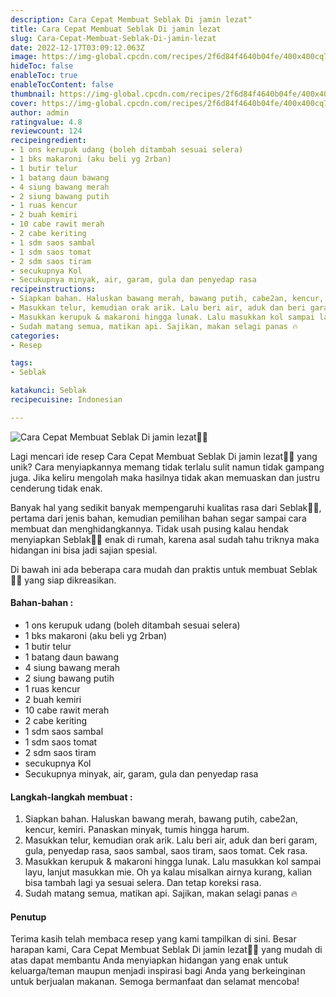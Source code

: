 ```yaml
---
description: Cara Cepat Membuat Seblak Di jamin lezat"
title: Cara Cepat Membuat Seblak Di jamin lezat
slug: Cara-Cepat-Membuat-Seblak-Di-jamin-lezat
date: 2022-12-17T03:09:12.063Z
image: https://img-global.cpcdn.com/recipes/2f6d84f4640b04fe/400x400cq70/photo.jpg
hideToc: false
enableToc: true
enableTocContent: false
thumbnail: https://img-global.cpcdn.com/recipes/2f6d84f4640b04fe/400x400cq70/photo.jpg
cover: https://img-global.cpcdn.com/recipes/2f6d84f4640b04fe/400x400cq70/photo.jpg
author: admin
ratingvalue: 4.8
reviewcount: 124
recipeingredient:
- 1 ons kerupuk udang (boleh ditambah sesuai selera)
- 1 bks makaroni (aku beli yg 2rban)
- 1 butir telur
- 1 batang daun bawang
- 4 siung bawang merah
- 2 siung bawang putih
- 1 ruas kencur
- 2 buah kemiri
- 10 cabe rawit merah
- 2 cabe keriting
- 1 sdm saos sambal
- 1 sdm saos tomat
- 2 sdm saos tiram
- secukupnya Kol
- Secukupnya minyak, air, garam, gula dan penyedap rasa
recipeinstructions:
- Siapkan bahan. Haluskan bawang merah, bawang putih, cabe2an, kencur, kemiri. Panaskan minyak, tumis hingga harum.
- Masukkan telur, kemudian orak arik. Lalu beri air, aduk dan beri garam, gula, penyedap rasa, saos sambal, saos tiram, saos tomat. Cek rasa.
- Masukkan kerupuk & makaroni hingga lunak. Lalu masukkan kol sampai layu, lanjut masukkan mie. Oh ya kalau misalkan airnya kurang, kalian bisa tambah lagi ya sesuai selera. Dan tetap koreksi rasa.
- Sudah matang semua, matikan api. Sajikan, makan selagi panas 🔥
categories:
- Resep

tags:
- Seblak

katakunci: Seblak
recipecuisine: Indonesian

---
```


![Cara Cepat Membuat Seblak Di jamin lezat👩‍🍳](https://img-global.cpcdn.com/recipes/2f6d84f4640b04fe/400x400cq70/photo.jpg)

Lagi mencari ide resep Cara Cepat Membuat Seblak Di jamin lezat👩‍🍳 yang unik? Cara menyiapkannya memang tidak terlalu sulit namun tidak gampang juga. Jika keliru mengolah maka hasilnya tidak akan memuaskan dan justru cenderung tidak enak.

Banyak hal yang sedikit banyak mempengaruhi kualitas rasa dari Seblak👩‍🍳, pertama dari jenis bahan, kemudian pemilihan bahan segar sampai cara membuat dan menghidangkannya. Tidak usah pusing kalau hendak menyiapkan Seblak👩‍🍳 enak di rumah, karena asal sudah tahu triknya maka hidangan ini bisa jadi sajian spesial.

Di bawah ini ada beberapa cara mudah dan praktis untuk membuat Seblak👩‍🍳 yang siap dikreasikan.

<!--inarticleads1-->

#### Bahan-bahan :

- 1 ons kerupuk udang (boleh ditambah sesuai selera)
- 1 bks makaroni (aku beli yg 2rban)
- 1 butir telur
- 1 batang daun bawang
- 4 siung bawang merah
- 2 siung bawang putih
- 1 ruas kencur
- 2 buah kemiri
- 10 cabe rawit merah
- 2 cabe keriting
- 1 sdm saos sambal
- 1 sdm saos tomat
- 2 sdm saos tiram
- secukupnya Kol
- Secukupnya minyak, air, garam, gula dan penyedap rasa

<!--inarticleads2-->

#### Langkah-langkah membuat :

1. Siapkan bahan. Haluskan bawang merah, bawang putih, cabe2an, kencur, kemiri. Panaskan minyak, tumis hingga harum.
1. Masukkan telur, kemudian orak arik. Lalu beri air, aduk dan beri garam, gula, penyedap rasa, saos sambal, saos tiram, saos tomat. Cek rasa.
1. Masukkan kerupuk & makaroni hingga lunak. Lalu masukkan kol sampai layu, lanjut masukkan mie. Oh ya kalau misalkan airnya kurang, kalian bisa tambah lagi ya sesuai selera. Dan tetap koreksi rasa.
1. Sudah matang semua, matikan api. Sajikan, makan selagi panas 🔥

#### Penutup

Terima kasih telah membaca resep yang kami tampilkan di sini. Besar harapan kami, Cara Cepat Membuat Seblak Di jamin lezat👩‍🍳 yang mudah di atas dapat membantu Anda menyiapkan hidangan yang enak untuk keluarga/teman maupun menjadi inspirasi bagi Anda yang berkeinginan untuk berjualan makanan. Semoga bermanfaat dan selamat mencoba!